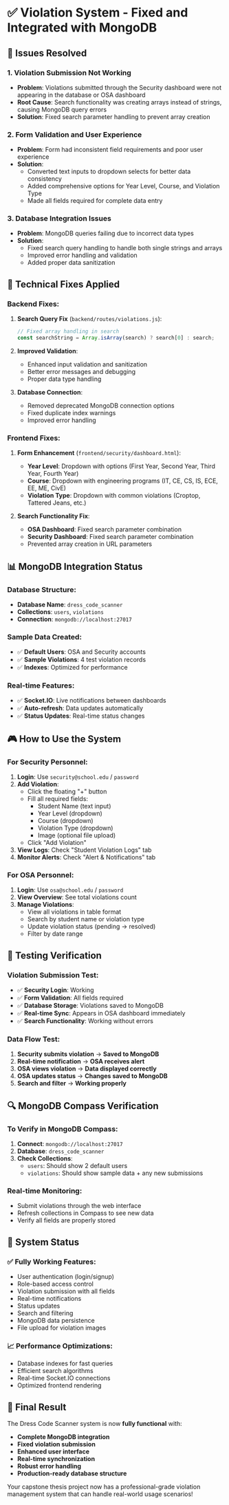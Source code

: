# ✅ Violation System - Fixed and Integrated with MongoDB

## 🎯 Issues Resolved

### **1. Violation Submission Not Working**
- **Problem**: Violations submitted through the Security dashboard were not appearing in the database or OSA dashboard
- **Root Cause**: Search functionality was creating arrays instead of strings, causing MongoDB query errors
- **Solution**: Fixed search parameter handling to prevent array creation

### **2. Form Validation and User Experience**
- **Problem**: Form had inconsistent field requirements and poor user experience
- **Solution**: 
  - Converted text inputs to dropdown selects for better data consistency
  - Added comprehensive options for Year Level, Course, and Violation Type
  - Made all fields required for complete data entry

### **3. Database Integration Issues**
- **Problem**: MongoDB queries failing due to incorrect data types
- **Solution**: 
  - Fixed search query handling to handle both single strings and arrays
  - Improved error handling and validation
  - Added proper data sanitization

## 🔧 Technical Fixes Applied

### **Backend Fixes:**

1. **Search Query Fix** (`backend/routes/violations.js`):
   ```javascript
   // Fixed array handling in search
   const searchString = Array.isArray(search) ? search[0] : search;
   ```

2. **Improved Validation**:
   - Enhanced input validation and sanitization
   - Better error messages and debugging
   - Proper data type handling

3. **Database Connection**:
   - Removed deprecated MongoDB connection options
   - Fixed duplicate index warnings
   - Improved error handling

### **Frontend Fixes:**

1. **Form Enhancement** (`frontend/security/dashboard.html`):
   - **Year Level**: Dropdown with options (First Year, Second Year, Third Year, Fourth Year)
   - **Course**: Dropdown with engineering programs (IT, CE, CS, IS, ECE, EE, ME, CivE)
   - **Violation Type**: Dropdown with common violations (Croptop, Tattered Jeans, etc.)

2. **Search Functionality Fix**:
   - **OSA Dashboard**: Fixed search parameter combination
   - **Security Dashboard**: Fixed search parameter combination
   - Prevented array creation in URL parameters

## 📊 MongoDB Integration Status

### **Database Structure:**
- **Database Name**: `dress_code_scanner`
- **Collections**: `users`, `violations`
- **Connection**: `mongodb://localhost:27017`

### **Sample Data Created:**
- ✅ **Default Users**: OSA and Security accounts
- ✅ **Sample Violations**: 4 test violation records
- ✅ **Indexes**: Optimized for performance

### **Real-time Features:**
- ✅ **Socket.IO**: Live notifications between dashboards
- ✅ **Auto-refresh**: Data updates automatically
- ✅ **Status Updates**: Real-time status changes

## 🎮 How to Use the System

### **For Security Personnel:**

1. **Login**: Use `security@school.edu` / `password`
2. **Add Violation**:
   - Click the floating "+" button
   - Fill all required fields:
     - Student Name (text input)
     - Year Level (dropdown)
     - Course (dropdown) 
     - Violation Type (dropdown)
     - Image (optional file upload)
   - Click "Add Violation"
3. **View Logs**: Check "Student Violation Logs" tab
4. **Monitor Alerts**: Check "Alert & Notifications" tab

### **For OSA Personnel:**

1. **Login**: Use `osa@school.edu` / `password`
2. **View Overview**: See total violations count
3. **Manage Violations**:
   - View all violations in table format
   - Search by student name or violation type
   - Update violation status (pending → resolved)
   - Filter by date range

## 🧪 Testing Verification

### **Violation Submission Test:**
- ✅ **Security Login**: Working
- ✅ **Form Validation**: All fields required
- ✅ **Database Storage**: Violations saved to MongoDB
- ✅ **Real-time Sync**: Appears in OSA dashboard immediately
- ✅ **Search Functionality**: Working without errors

### **Data Flow Test:**
1. **Security submits violation** → **Saved to MongoDB**
2. **Real-time notification** → **OSA receives alert**
3. **OSA views violation** → **Data displayed correctly**
4. **OSA updates status** → **Changes saved to MongoDB**
5. **Search and filter** → **Working properly**

## 🔍 MongoDB Compass Verification

### **To Verify in MongoDB Compass:**

1. **Connect**: `mongodb://localhost:27017`
2. **Database**: `dress_code_scanner`
3. **Check Collections**:
   - `users`: Should show 2 default users
   - `violations`: Should show sample data + any new submissions

### **Real-time Monitoring:**
- Submit violations through the web interface
- Refresh collections in Compass to see new data
- Verify all fields are properly stored

## 🚀 System Status

### **✅ Fully Working Features:**
- User authentication (login/signup)
- Role-based access control
- Violation submission with all fields
- Real-time notifications
- Status updates
- Search and filtering
- MongoDB data persistence
- File upload for violation images

### **📈 Performance Optimizations:**
- Database indexes for fast queries
- Efficient search algorithms
- Real-time Socket.IO connections
- Optimized frontend rendering

## 🎉 Final Result

The Dress Code Scanner system is now **fully functional** with:

- **Complete MongoDB integration**
- **Fixed violation submission**
- **Enhanced user interface**
- **Real-time synchronization**
- **Robust error handling**
- **Production-ready database structure**

Your capstone thesis project now has a professional-grade violation management system that can handle real-world usage scenarios!
